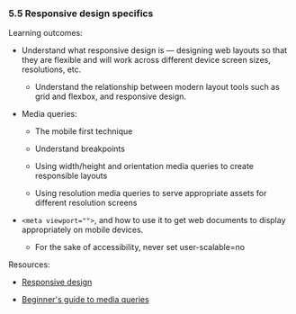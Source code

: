 ### 5.5 Responsive design specifics

Learning outcomes:

- Understand what responsive design is — designing web layouts so that they are flexible and will work across different device screen sizes, resolutions, etc.

  - Understand the relationship between modern layout tools such as grid and flexbox, and responsive design.

- Media queries:

  - The mobile first technique

  - Understand breakpoints

  - Using width/height and orientation media queries to create responsible layouts

  - Using resolution media queries to serve appropriate assets for different resolution screens

- `<meta viewport="">`, and how to use it to get web documents to display appropriately on mobile devices.

  - For the sake of accessibility, never set user-scalable=no

Resources:

- [Responsive design](https://developer.mozilla.org/docs/Learn/CSS/CSS_layout/Responsive_Design)

- [Beginner's guide to media queries](https://developer.mozilla.org/docs/Learn/CSS/CSS_layout/Media_queries)
